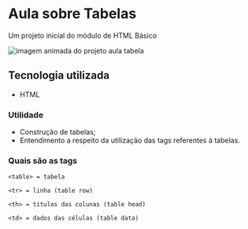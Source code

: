 # Aula sobre Tabelas
Um projeto inicial do módulo de HTML Básico

<img src="" alt="imagem animada do projeto aula tabela">

## Tecnologia utilizada
- HTML
### Utilidade
- Construção de tabelas;
- Entendimento a respeito da utilização das tags referentes à tabelas.
### Quais são as tags

```
<table> = tabela

<tr> = linha (table row)

<th> = títulos das colunas (table head)

<td> = dados das células (table data)
```
